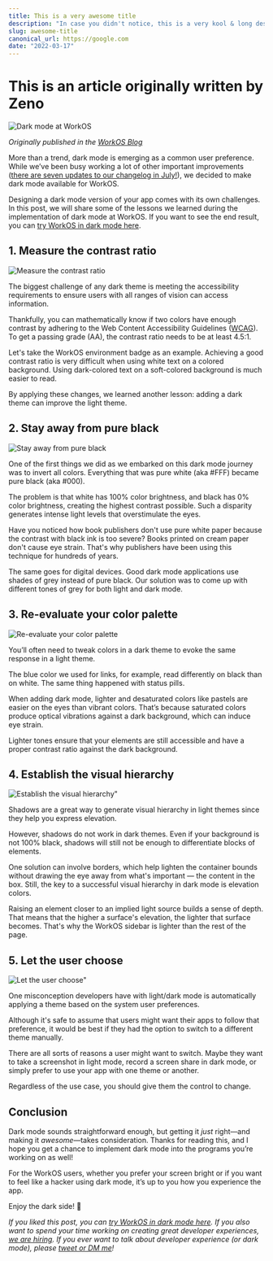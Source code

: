 ```yaml
---
title: This is a very awesome title
description: "In case you didn't notice, this is a very kool & long description!"
slug: awesome-title
canonical_url: https://google.com
date: "2022-03-17"
---
```


# This is an article originally written by Zeno
![Dark mode at WorkOS](/static/img/posts/5-lessons-we-learned-adding-dark-mode-to-our-platform.png)

_Originally published in the [WorkOS Blog](https://workos.com/blog/5-lessons-we-learned-adding-dark-mode-to-our-platform)_

More than a trend, dark mode is emerging as a common user preference. While we’ve been busy working a lot of other important improvements ([there are seven updates to our changelog in July!](https://workos.com/changelog)), we decided to make dark mode available for WorkOS.

Designing a dark mode version of your app comes with its own challenges. In this post, we will share some of the lessons we learned during the implementation of dark mode at WorkOS. If you want to see the end result, you can [try WorkOS in dark mode here](https://dashboard.workos.com/signup?utm_source=blog&utm_medium=blog+post&utm_campaign=launch-hdmof).

## 1. Measure the contrast ratio

![Measure the contrast ratio](/static/img/posts/5-lessons-we-learned-adding-dark-mode-to-our-platform-a.png)

The biggest challenge of any dark theme is meeting the accessibility requirements to ensure users with all ranges of vision can access information.

Thankfully, you can mathematically know if two colors have enough contrast by adhering to the Web Content Accessibility Guidelines ([WCAG](https://www.w3.org/TR/WCAG20/)). To get a passing grade (AA), the contrast ratio needs to be at least 4.5:1.

Let's take the WorkOS environment badge as an example. Achieving a good contrast ratio is very difficult when using white text on a colored background. Using dark-colored text on a soft-colored background is much easier to read.

By applying these changes, we learned another lesson: adding a dark theme can improve the light theme.

## 2. Stay away from pure black

![Stay away from pure black](/static/img/posts/5-lessons-we-learned-adding-dark-mode-to-our-platform-b.png)

One of the first things we did as we embarked on this dark mode journey was to invert all colors. Everything that was pure white (aka #FFF) became pure black (aka #000).

The problem is that white has 100% color brightness, and black has 0% color brightness, creating the highest contrast possible. Such a disparity generates intense light levels that overstimulate the eyes.

Have you noticed how book publishers don't use pure white paper because the contrast with black ink is too severe? Books printed on cream paper don't cause eye strain. That's why publishers have been using this technique for hundreds of years.

The same goes for digital devices. Good dark mode applications use shades of grey instead of pure black. Our solution was to come up with different tones of grey for both light and dark mode.

## 3. Re-evaluate your color palette

![Re-evaluate your color palette](/static/img/posts/5-lessons-we-learned-adding-dark-mode-to-our-platform-c.png)

You’ll often need to tweak colors in a dark theme to evoke the same response in a light theme.

The blue color we used for links, for example, read differently on black than on white. The same thing happened with status pills.

When adding dark mode, lighter and desaturated colors like pastels are easier on the eyes than vibrant colors. That’s because saturated colors produce optical vibrations against a dark background, which can induce eye strain.

Lighter tones ensure that your elements are still accessible and have a proper contrast ratio against the dark background.

## 4. Establish the visual hierarchy

![Establish the visual hierarchy"](/static/img/posts/5-lessons-we-learned-adding-dark-mode-to-our-platform-d.png)

Shadows are a great way to generate visual hierarchy in light themes since they help you express elevation.

However, shadows do not work in dark themes. Even if your background is not 100% black, shadows will still not be enough to differentiate blocks of elements.

One solution can involve borders, which help lighten the container bounds without drawing the eye away from what's important — the content in the box. Still, the key to a successful visual hierarchy in dark mode is elevation colors.

Raising an element closer to an implied light source builds a sense of depth. That means that the higher a surface's elevation, the lighter that surface becomes. That's why the WorkOS sidebar is lighter than the rest of the page.

## 5. Let the user choose

![Let the user choose"](/static/img/posts/5-lessons-we-learned-adding-dark-mode-to-our-platform-e.png)

One misconception developers have with light/dark mode is automatically applying a theme based on the system user preferences.

Although it's safe to assume that users might want their apps to follow that preference, it would be best if they had the option to switch to a different theme manually.

There are all sorts of reasons a user might want to switch. Maybe they want to take a screenshot in light mode, record a screen share in dark mode, or simply prefer to use your app with one theme or another.

Regardless of the use case, you should give them the control to change.

## Conclusion

Dark mode sounds straightforward enough, but getting it *just* right—and making it *awesome*—takes consideration. Thanks for reading this, and I hope you get a chance to implement dark mode into the programs you’re working on as well!

For the WorkOS users, whether you prefer your screen bright or if you want to feel like a hacker using dark mode, it’s up to you how you experience the app.

Enjoy the dark side! 🖤

*If you liked this post, you can [try WorkOS in dark mode here](https://dashboard.workos.com/signup?utm_source=blog&utm_medium=blog+post&utm_campaign=launch-hdmof). If you also want to spend your time working on creating great developer experiences, [we are hiring](https://jobs.lever.co/workos). If you ever want to talk about developer experience (or dark mode), please [tweet or DM me](https://twitter.com/zenorocha/)!*
